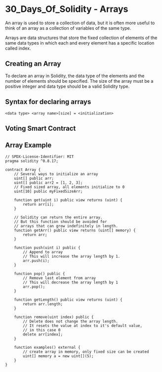 # 30_Days_Of_Solidity - Arrays

An array is used to store a collection of data, but it is often more useful to think of an array as a collection of variables of the same type.

Arrays are data structures that store the fixed collection of elements of the same data types in which each and every element has a specific location called index.


## Creating an Array

To declare an array in Solidity, the data type of the elements and the number of elements should be specified. The size of the array must be a positive integer and data type should be a valid Solidity type.

## Syntax for declaring arrays
```<data type> <array name>[size] = <initialization>```


## Voting Smart Contract



## Array Example

```
// SPDX-License-Identifier: MIT
pragma solidity ^0.8.17;

contract Array {
    // Several ways to initialize an array
    uint[] public arr;
    uint[] public arr2 = [1, 2, 3];
    // Fixed sized array, all elements initialize to 0
    uint[10] public myFixedSizeArr;

    function get(uint i) public view returns (uint) {
        return arr[i];
    }

    // Solidity can return the entire array.
    // But this function should be avoided for
    // arrays that can grow indefinitely in length.
    function getArr() public view returns (uint[] memory) {
        return arr;
    }

    function push(uint i) public {
        // Append to array
        // This will increase the array length by 1.
        arr.push(i);
    }

    function pop() public {
        // Remove last element from array
        // This will decrease the array length by 1
        arr.pop();
    }

    function getLength() public view returns (uint) {
        return arr.length;
    }

    function remove(uint index) public {
        // Delete does not change the array length.
        // It resets the value at index to it's default value,
        // in this case 0
        delete arr[index];
    }

    function examples() external {
        // create array in memory, only fixed size can be created
        uint[] memory a = new uint[](5);
    }
}
```
